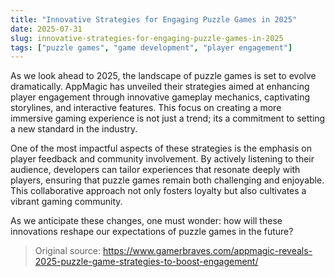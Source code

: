 ```yaml
---
title: "Innovative Strategies for Engaging Puzzle Games in 2025"
date: 2025-07-31
slug: innovative-strategies-for-engaging-puzzle-games-in-2025
tags: ["puzzle games", "game development", "player engagement"]
---
```


As we look ahead to 2025, the landscape of puzzle games is set to evolve dramatically. AppMagic has unveiled their strategies aimed at enhancing player engagement through innovative gameplay mechanics, captivating storylines, and interactive features. This focus on creating a more immersive gaming experience is not just a trend; its a commitment to setting a new standard in the industry.

One of the most impactful aspects of these strategies is the emphasis on player feedback and community involvement. By actively listening to their audience, developers can tailor experiences that resonate deeply with players, ensuring that puzzle games remain both challenging and enjoyable. This collaborative approach not only fosters loyalty but also cultivates a vibrant gaming community.

As we anticipate these changes, one must wonder: how will these innovations reshape our expectations of puzzle games in the future?
> Original source: https://www.gamerbraves.com/appmagic-reveals-2025-puzzle-game-strategies-to-boost-engagement/
